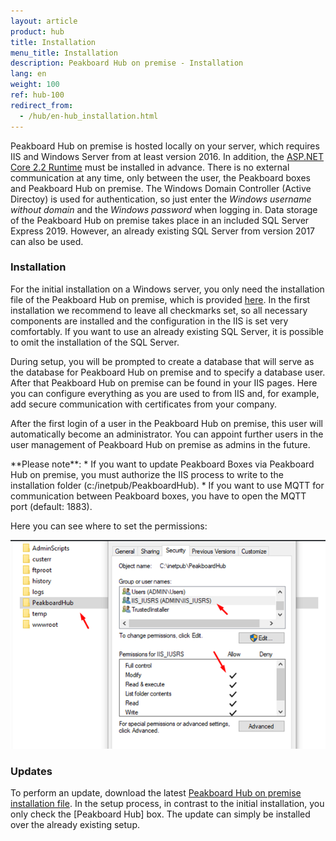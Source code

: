 ```yaml
---
layout: article
product: hub
title: Installation  
menu_title: Installation  
description: Peakboard Hub on premise - Installation  
lang: en
weight: 100
ref: hub-100
redirect_from:
  - /hub/en-hub_installation.html
---
```



Peakboard Hub on premise is hosted locally on your server, which requires IIS and Windows Server from at least version 2016.
In addition, the [ASP.NET Core 2.2 Runtime](https://dotnet.microsoft.com/en-us/download/dotnet/thank-you/runtime-aspnetcore-2.2.2-windows-hosting-bundle-installer) must be installed in advance.
There is no external communication at any time, only between the user, the Peakboard boxes and Peakboard Hub on premise.
The Windows Domain Controller (Active Directoy) is used for authentication, so just enter the *Windows username without domain* and the *Windows password* when logging in.
Data storage of the Peakboard Hub on premise takes place in an included SQL Server Express 2019.
However, an already existing SQL Server from version 2017 can also be used.

### Installation

For the initial installation on a Windows server, you only need the installation file of the Peakboard Hub on premise, which is provided [here](https://peakboard.com/download/PeakboardHub/master/PeakboardHubSetup.exe).
In the first installation we recommend to leave all checkmarks set, so all necessary components are installed and the configuration in the IIS is set very comfortably.
If you want to use an already existing SQL Server, it is possible to omit the installation of the SQL Server.

During setup, you will be prompted to create a database that will serve as the database for Peakboard Hub on premise and to specify a database user.
After that Peakboard Hub on premise can be found in your IIS pages.
Here you can configure everything as you are used to from IIS and, for example, add secure communication with certificates from your company.

After the first login of a user in the Peakboard Hub on premise, this user will automatically become an administrator. You can appoint further users in the user management of Peakboard Hub on premise as admins in the future.

<div class="box-warning" markdown="1"> **Please note**:
* If you want to update Peakboard Boxes via Peakboard Hub on premise, you must authorize the IIS process to write to the installation folder (c:/inetpub/PeakboardHub).
* If you want to use MQTT for communication between Peakboard boxes, you have to open the MQTT port (default: 1883).
</div>

Here you can see where to set the permissions:

![Peakboard Hub permissions](/assets/images/hub/hub_permissions.png)

### Updates

To perform an update, download the latest [Peakboard Hub on premise installation file](https://peakboard.com/download/PeakboardHub/master/PeakboardHubSetup.exe).
In the setup process, in contrast to the initial installation, you only check the [Peakboard Hub] box.
The update can simply be installed over the already existing setup.

